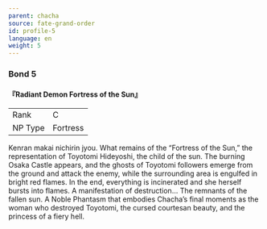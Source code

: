 ```yaml
---
parent: chacha
source: fate-grand-order
id: profile-5
language: en
weight: 5
---
```


### Bond 5

#### 『Radiant Demon Fortress of the Sun』

<table>
  <tr><td>Rank</td><td>C</td></tr>
  <tr><td>NP Type</td><td>Fortress</td></tr>
</table>

Kenran makai nichirin jyou.
What remains of the “Fortress of the Sun,” the representation of Toyotomi Hideyoshi, the child of the sun. The burning Osaka Castle appears, and the ghosts of Toyotomi followers emerge from the ground and attack the enemy, while the surrounding area is engulfed in bright red flames.
In the end, everything is incinerated and she herself bursts into flames. A manifestation of destruction… The remnants of the fallen sun.
A Noble Phantasm that embodies Chacha’s final moments as the woman who destroyed Toyotomi, the cursed courtesan beauty, and the princess of a fiery hell.
